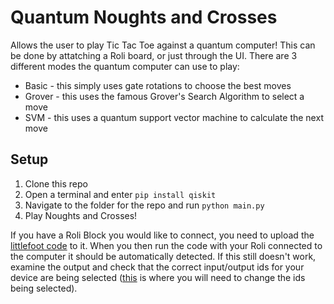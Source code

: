 # Quantum Noughts and Crosses
Allows the user to play Tic Tac Toe against a quantum computer! This can be done by attatching a Roli board, or just through the UI. There are 3 different modes the quantum computer can use to play:

- Basic - this simply uses gate rotations to choose the best moves
- Grover - this uses the famous Grover's Search Algorithm to select a move
- SVM - this uses a quantum support vector machine to calculate the next move


## Setup
1. Clone this repo
2. Open a terminal and enter `pip install qiskit`
3. Navigate to the folder for the repo and run `python main.py`
4. Play Noughts and Crosses!

If you have a Roli Block you would like to connect, you need to upload the [littlefoot code](https://github.com/maddy-tod/tictactoe-roli/blob/master/UserInput/Roli/QTicTacToe.littlefoot) to it. When you then run the code with your Roli connected to the computer it should be automatically detected. If this still doesn't work, examine the output and check that the correct input/output ids for your device are being selected ([this](https://github.com/maddy-tod/tictactoe-roli/blob/b9efab4b09737c2b0b5f3d2dabdda58bf822f2f1/UserInput/Roli/RoliHandler.py#L33) is where you will need to change the ids being selected).
